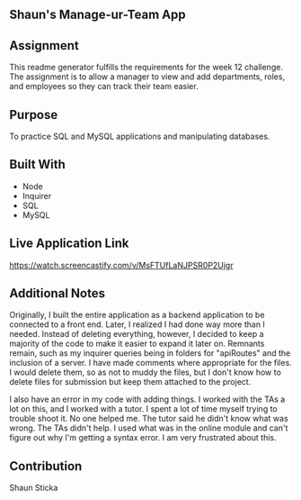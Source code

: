 ## Shaun's Manage-ur-Team App

## Assignment
This readme generator fulfills the requirements for the week 12 challenge. The assignment is to allow a manager to view and add departments, roles, and employees so they can track their team easier.

## Purpose
To practice SQL and MySQL applications and manipulating databases.

## Built With
* Node
* Inquirer
* SQL
* MySQL

## Live Application Link
https://watch.screencastify.com/v/MsFTUfLaNJPSR0P2Ujgr

## Additional Notes
Originally, I built the entire application as a backend application to be connected to a front end. Later, I realized I had done way more than I needed. Instead of deleting everything, however, I decided to keep a majority of the code to make it easier to expand it later on. Remnants remain, such as my inquirer queries being in folders for "apiRoutes" and the inclusion of a server. I have made comments where appropriate for the files. I would delete them, so as not to muddy the files, but I don't know how to delete files for submission but keep them attached to the project. 

I also have an error in my code with adding things. I worked with the TAs a lot on this, and I worked with a tutor. I spent a lot of time myself trying to trouble shoot it. No one helped me. The tutor said he didn't know what was wrong. The TAs didn't help. I used what was in the online module and can't figure out why I'm getting a syntax error. I am very frustrated about this.

## Contribution
Shaun Sticka
